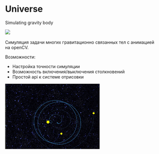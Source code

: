 # Universe

Simulating gravity body

<img src="universe/resources/animation.gif"/>

Симуляция задачи многих гравитационно связанных тел с анимацией на openCV.

Возможности:

+ Настройка точности симуляции
+ Возможность включения/выключения столкновений
+ Простой api к системе отрисовки

<img src="universe/resources/example2.JPG" style="zoom: 30%;" />